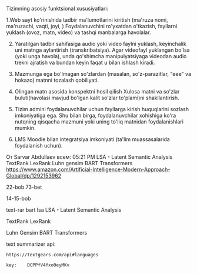 Tizimning asosiy funktsional xususiyatlari: 

1.Web sayt ko'rinishida tadbir  ma'lumotlarini kiritish (ma'ruza nomi, ma'ruzachi, vaqti, joyi, )  Foydalanuvchini ro'yxatdan o'tkazish, fayllarni yuklash (ovoz, matn, video) va tashqi manbalarga havolalar. 

2. Yaratilgan tadbir sahifasiga audio yoki video faylni yuklash, keyinchalik uni matnga aylantirish (transkribatsiya). Agar videofayl yuklangan bo'lsa (yoki unga havola), unda qo'shimcha manipulyatsiyaga videodan audio trekni ajratish va bundan keyin faqat u bilan ishlash kiradi. 

3. Mazmunga ega bo'lmagan so'zlardan (masalan, so'z-parazitlar, "eee" va hokazo) matnni tozalash qobiliyati. 

4. Olingan matn asosida konspektni hosil qilish Xulosa matni va so'zlar buluti(havolasi mavjud bo'lgan kalit so'zlar to'plami)ni shakllantirish. 

5. Tizim admini foydalanuvchilar uchun fayllarga kirish huquqlarini sozlash imkoniyatiga ega. Shu bilan birga, foydalanuvchilar xohishiga ko'ra nutqning qisqacha mazmuni yoki uning to'liq matnidan foydalanishlari mumkin. 

6. LMS Moodle bilan integratsiya imkoniyati (ta'lim muassasalarida foydalanish uchun).




От Sarvar Abdullaev всем:  05:21 PM
LSA - Latent Semantic Analysis
TextRank
LexRank
Luhn
gensim
BART Transformers
https://www.amazon.com/Artificial-Intelligence-Modern-Approach-Global/dp/1292153962

22-bob 73-bet

14-15-bob




text-rar
bart
lsa
LSA - Latent Semantic Analysis

TextRank
LexRank

Luhn
Gensim
BART Transformers


text summarizer api:

	https://textgears.com/api#languages

	key:	DCPPfV4fxo0eyMKv

